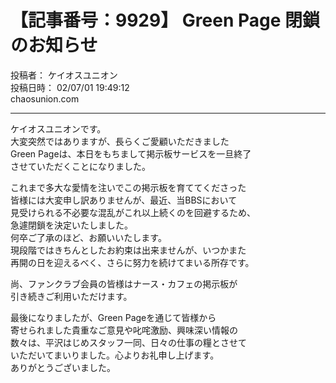 # 【記事番号：9929】 Green Page 閉鎖のお知らせ

投稿者： ケイオスユニオン  
投稿日時： 02/07/01 19:49:12  
chaosunion.com

---

ケイオスユニオンです。  
大変突然ではありますが、長らくご愛顧いただきました  
Green Pageは、本日をもちまして掲示板サービスを一旦終了  
させていただくことになりました。  
  
これまで多大な愛情を注いでこの掲示板を育ててくださった  
皆様には大変申し訳ありませんが、最近、当BBSにおいて  
見受けられる不必要な混乱がこれ以上続くのを回避するため、  
急遽閉鎖を決定いたしました。  
何卒ご了承のほど、お願いいたします。  
現段階ではきちんとしたお約束は出来ませんが、いつかまた  
再開の日を迎えるべく、さらに努力を続けてまいる所存です。  
  
尚、ファンクラブ会員の皆様はナース・カフェの掲示板が  
引き続きご利用いただけます。  
  
最後になりましたが、Green Pageを通じて皆様から  
寄せられました貴重なご意見や叱咤激励、興味深い情報の  
数々は、平沢はじめスタッフ一同、日々の仕事の糧とさせて  
いただいてまいりました。心よりお礼申し上げます。  
ありがとうございました。  
